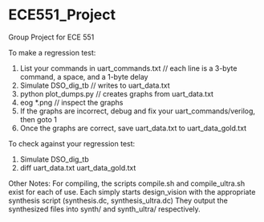 ECE551_Project
==============

Group Project for ECE 551

To make a regression test:
1. List your commands in uart_commands.txt // each line is a 3-byte command, a space, and a 1-byte delay
2. Simulate DSO_dig_tb   // writes to uart_data.txt
3. python plot_dumps.py  // creates graphs from uart_data.txt
4. eog *.png             // inspect the graphs
5. If the graphs are incorrect, debug and fix your uart_commands/verilog, then goto 1
6. Once the graphs are correct, save uart_data.txt to uart_data_gold.txt

To check against your regression test:
1. Simulate DSO_dig_tb
2. diff uart_data.txt uart_data_gold.txt

Other Notes:
For compiling, the scripts compile.sh and compile_ultra.sh exist for each of use.
Each simply starts design_vision with the appropriate synthesis script
(synthesis.dc, synthesis_ultra.dc)
They output the synthesized files into synth/ and synth_ultra/ respectively.
